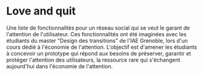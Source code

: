 # Love and quit
Une liste de fonctionnalités pour un réseau social qui se veut le garant de l'attention de l'utilisateur. 
Ces fonctionnalités ont été imaginées avec les étudiants du master "Design des transitions" de l'IAE Grenoble, lors d'un cours dédié à l'économie de l'attention. 
L'objectif est d'amener les étudiants à concevoir un prototype qui répond aux besoins de préserver, garantir et protéger l'attention des utilisateurs, la ressource rare qui s'échangent aujourd'hui dans l'économie de l'attention.
